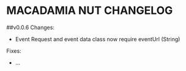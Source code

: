 # MACADAMIA NUT CHANGELOG


##v0.0.6
Changes:
- Event Request and event data class now require eventUrl (String)

Fixes:
- ...